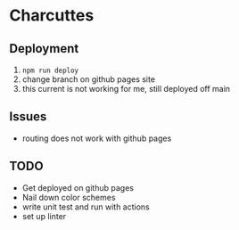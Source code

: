 # Charcuttes

## Deployment
1. `npm run deploy`
1. change branch on github pages site
1. this current is not working for me, still deployed off main

## Issues
- routing does not work with github pages

## TODO
- Get deployed on github pages
- Nail down color schemes
- write unit test and run with actions
- set up linter
